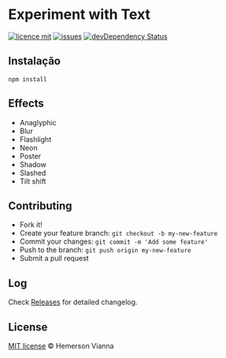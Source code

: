 # Experiment with Text

[![licence mit](https://img.shields.io/badge/license-MIT-blue.svg?style=flat-square)](http://hemersonvianna.mit-license.org/)
[![issues](https://img.shields.io/github/issues/experiment-solutions/experiment-css-text.svg?style=flat-square)](https://github.com/experiment-solutions/experiment-css-text/issues)
[![devDependency Status](https://david-dm.org/experiment-solutions/experiment-css-text/dev-status.svg)](https://david-dm.org/experiment-solutions/experiment-css-text#info=devDependencies)

## Instalação

```
npm install
```

## Effects

- Anaglyphic
- Blur
- Flashlight
- Neon
- Poster
- Shadow
- Slashed
- Tilt shift

## Contributing

- Fork it!
- Create your feature branch: `git checkout -b my-new-feature`
- Commit your changes: `git commit -m 'Add some feature'`
- Push to the branch: `git push origin my-new-feature`
- Submit a pull request

## Log

Check [Releases](https://github.com/experiment-solutions/experiment-css-text/releases) for detailed changelog.

## License

[MIT license](http://hemersonvianna.mit-license.org/) © Hemerson Vianna
